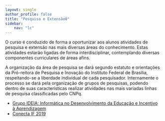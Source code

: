```yaml
---
layout: single
author_profile: false
title: "Pesquisa e Extensão0"
sidebar:
    nav: "lc"
---
```


O curso é conduzido de forma a oportunizar aos alunos atividades de pesquisa e extensão nas mais diversas áreas do conhecimento. Estas atividades estarão ligadas de forma interdisciplinar, contemplando diversas componentes curriculares de áreas afins.

A organização da área de pesquisa se dará segundo estatuto e orientações da Pró-reitora de Pesquisa e Inovação do Instituto Federal de Brasília, respeitando-se a liberdade individual de cada pesquisador. Internamente o processo se dará pela organização de grupos de pesquisas, podendo dentro de suas características realizar atividades nas mais variadas linhas de pesquisa classificadas pelo CNPq.


- [Grupo IDEIA: Informática no Desenvolvimento da Educação e Incentivo à Aprendizagem](http://fontes.pro.br/ideia/getox/HTML/)  
- [Conecta IF 2019]()
  
